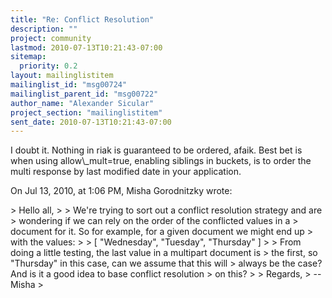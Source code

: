 ```yaml
---
title: "Re: Conflict Resolution"
description: ""
project: community
lastmod: 2010-07-13T10:21:43-07:00
sitemap:
  priority: 0.2
layout: mailinglistitem
mailinglist_id: "msg00724"
mailinglist_parent_id: "msg00722"
author_name: "Alexander Sicular"
project_section: "mailinglistitem"
sent_date: 2010-07-13T10:21:43-07:00
---
```



I doubt it. Nothing in riak is guaranteed to be ordered, afaik. Best bet is 
when using allow\\_mult=true, enabling siblings in buckets, is to order the multi 
response by last modified date in your application.


On Jul 13, 2010, at 1:06 PM, Misha Gorodnitzky wrote:

&gt; Hello all,
&gt; 
&gt; We're trying to sort out a conflict resolution strategy and are
&gt; wondering if we can rely on the order of the conflicted values in a
&gt; document for it. So for example, for a given document we might end up
&gt; with the values:
&gt; 
&gt; [ "Wednesday", "Tuesday", "Thursday" ]
&gt; 
&gt; From doing a little testing, the last value in a multipart document is
&gt; the first, so "Thursday" in this case, can we assume that this will
&gt; always be the case? And is it a good idea to base conflict resolution
&gt; on this?
&gt; 
&gt; Regards,
&gt; --Misha
&gt; 
